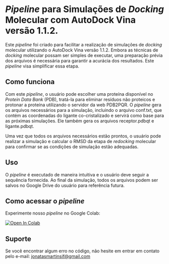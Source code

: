 # *Pipeline* para Simulações de *Docking* Molecular com AutoDock Vina versão 1.1.2.

Este *pipeline* foi criado para facilitar a realização de simulações de *docking* molecular utilizando o AutoDock Vina versão 1.1.2. Embora as técnicas de *docking* molecular possam ser simples de executar, uma preparação prévia dos arquivos é necessária para garantir a acurácia dos resultados. Este *pipeline* visa simplificar essa etapa.

## Como funciona

Com este *pipeline*, o usuário pode escolher uma proteína disponível no *Protein Data Bank* (PDB), tratá-la para eliminar resíduos não proteicos e protonar a proteína utilizando o servidor da web PDB2PQR. O *pipeline* gera os arquivos necessários para a simulação, incluindo o arquivo conf.txt, que contém as coordenadas do ligante co-cristalizado e servirá como base para as próximas simulações. Ele também gera os arquivos receptor.pdbqt e ligante.pdbqt.

Uma vez que todos os arquivos necessários estão prontos, o usuário pode realizar a simulação e calcular o RMSD da etapa de *redocking* molecular para confirmar se as condições de simulação estão adequadas.

## Uso

O *pipeline* é executado de maneira intuitiva e o usuário deve seguir a sequência fornecida. Ao final da simulação, todos os arquivos podem ser salvos no Google Drive do usuário para referência futura.

## Como acessar o *pipeline*

Experimente nosso *pipeline* no Google Colab:

[![Open In Colab](https://colab.research.google.com/assets/colab-badge.svg)](https://colab.research.google.com/github/jonegreiro/AutoDock_Vina_v_1.1.2./blob/main/Pipeline_do_Autodock_Vina_1_1_2.ipynb)

## Suporte

Se você encontrar algum erro no código, não hesite em entrar em contato pelo e-mail: jonatasmartinsif@gmail.com
